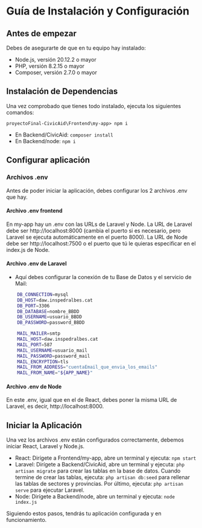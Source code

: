 <!-- # Documentació bàsica del projecte
Ha d'incloure, com a mínim
## Instruccions per desplegar el projecte a producció
Quins fitxers s'han d'editar i com (típicament per connectar la BD etc...)

## Instruccions per seguir codificant el projecte
eines necessaries i com es crea l'entorn per que algú us ajudi en el vostre projecte.

## API / Endpoints / punts de comunicació
Heu d'indicar quins són els punts d'entrada de la API i quins són els JSON que s'envien i es reben a cada endpoint -->

# Guía de Instalación y Configuración

## Antes de empezar

Debes de asegurarte de que en tu equipo hay instalado:
- Node.js, versión 20.12.2 o mayor
- PHP, versión 8.2.15 o mayor
- Composer, versión 2.7.0 o mayor

## Instalación de Dependencias

Una vez comprobado que tienes todo instalado, ejecuta los siguientes comandos:

<!-- - En Frontend/my-app:  -->
`proyectoFinal-CivicAid\Frontend\my-app> npm i`
- En Backend/CivicAid: `composer install`
- En Backend/node: `npm i`

## Configurar aplicación
### Archivos .env
Antes de poder iniciar la aplicación, debes configurar los 2 archivos .env que hay.

#### Archivo .env frontend
En my-app hay un .env con las URLs de Laravel y Node. La URL de Laravel debe ser http://localhost:8000 (cambia el puerto si es necesario, pero Laravel se ejecuta automáticamente en el puerto 8000). La URL de Node debe ser http://localhost:7500 o el puerto que tú le quieras especificar en el index.js de Node.

#### Archivo .env de Laravel
- Aquí debes configurar la conexión de tu Base de Datos y el servicio de Mail:

```bash
    DB_CONNECTION=mysql
    DB_HOST=daw.inspedralbes.cat
    DB_PORT=3306
    DB_DATABASE=nombre_BBDD
    DB_USERNAME=usuario_BBDD
    DB_PASSWORD=password_BBDD

    MAIL_MAILER=smtp
    MAIL_HOST=daw.inspedralbes.cat
    MAIL_PORT=587
    MAIL_USERNAME=usuario_mail
    MAIL_PASSWORD=password_mail
    MAIL_ENCRYPTION=tls
    MAIL_FROM_ADDRESS="cuentaEmail_que_envia_los_emails"
    MAIL_FROM_NAME="${APP_NAME}"
```

#### Archivo .env de Node
En este .env, igual que en el de React, debes poner la misma URL de Laravel, es decir, http://localhost:8000.

## Iniciar la Aplicación
Una vez los archivos .env están configurados correctamente, debemos iniciar React, Laravel y Node.js.

- React: Dirígete a Frontend/my-app, abre un terminal y ejecuta: `npm start`
- Laravel: Dirígete a Backend/CivicAid, abre un terminal y ejecuta: `php artisan migrate` para crear las tablas en la base de datos. Cuando termine de crear las tablas, ejecuta: `php artisan db:seed` para rellenar las tablas de sectores y provincias. Por último, ejecuta: `php artisan serve` para ejecutar Laravel.
- Node: Dirígete a Backend/node, abre un terminal y ejecuta: `node index.js`

Siguiendo estos pasos, tendrás tu aplicación configurada y en funcionamiento.














